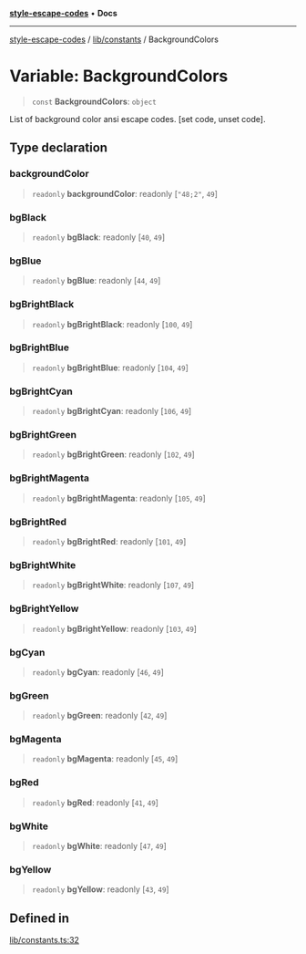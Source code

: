 [**style-escape-codes**](../../../README.md) • **Docs**

***

[style-escape-codes](../../../modules.md) / [lib/constants](../README.md) / BackgroundColors

# Variable: BackgroundColors

> `const` **BackgroundColors**: `object`

List of background color ansi escape codes. [set code, unset code].

## Type declaration

### backgroundColor

> `readonly` **backgroundColor**: readonly [`"48;2"`, `49`]

### bgBlack

> `readonly` **bgBlack**: readonly [`40`, `49`]

### bgBlue

> `readonly` **bgBlue**: readonly [`44`, `49`]

### bgBrightBlack

> `readonly` **bgBrightBlack**: readonly [`100`, `49`]

### bgBrightBlue

> `readonly` **bgBrightBlue**: readonly [`104`, `49`]

### bgBrightCyan

> `readonly` **bgBrightCyan**: readonly [`106`, `49`]

### bgBrightGreen

> `readonly` **bgBrightGreen**: readonly [`102`, `49`]

### bgBrightMagenta

> `readonly` **bgBrightMagenta**: readonly [`105`, `49`]

### bgBrightRed

> `readonly` **bgBrightRed**: readonly [`101`, `49`]

### bgBrightWhite

> `readonly` **bgBrightWhite**: readonly [`107`, `49`]

### bgBrightYellow

> `readonly` **bgBrightYellow**: readonly [`103`, `49`]

### bgCyan

> `readonly` **bgCyan**: readonly [`46`, `49`]

### bgGreen

> `readonly` **bgGreen**: readonly [`42`, `49`]

### bgMagenta

> `readonly` **bgMagenta**: readonly [`45`, `49`]

### bgRed

> `readonly` **bgRed**: readonly [`41`, `49`]

### bgWhite

> `readonly` **bgWhite**: readonly [`47`, `49`]

### bgYellow

> `readonly` **bgYellow**: readonly [`43`, `49`]

## Defined in

[lib/constants.ts:32](https://github.com/mastermind-0xff/style-escape-codes/blob/d24be47348dc917721cee407992c80d82d402371/src/lib/constants.ts#L32)
